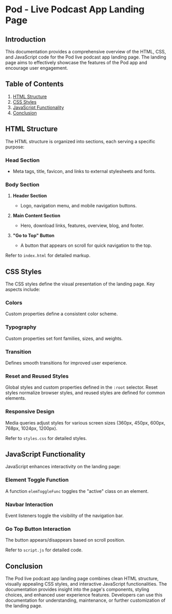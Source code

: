 # Pod - Live Podcast App Landing Page

## Introduction

This documentation provides a comprehensive overview of the HTML, CSS, and JavaScript code for the Pod live podcast app landing page. The landing page aims to effectively showcase the features of the Pod app and encourage user engagement.

## Table of Contents

1. [HTML Structure](#html-structure)
2. [CSS Styles](#css-styles)
3. [JavaScript Functionality](#javascript-functionality)
4. [Conclusion](#conclusion)

## HTML Structure<a name="html-structure"></a>

The HTML structure is organized into sections, each serving a specific purpose:

### Head Section

- Meta tags, title, favicon, and links to external stylesheets and fonts.

### Body Section

1. **Header Section**
   - Logo, navigation menu, and mobile navigation buttons.

2. **Main Content Section**
   - Hero, download links, features, overview, blog, and footer.

3. **"Go to Top" Button**
   - A button that appears on scroll for quick navigation to the top.

Refer to `index.html` for detailed markup.

## CSS Styles<a name="css-styles"></a>

The CSS styles define the visual presentation of the landing page. Key aspects include:

### Colors

Custom properties define a consistent color scheme.

### Typography

Custom properties set font families, sizes, and weights.

### Transition

Defines smooth transitions for improved user experience.

### Reset and Reused Styles

Global styles and custom properties defined in the `:root` selector. Reset styles normalize browser styles, and reused styles are defined for common elements.

### Responsive Design

Media queries adjust styles for various screen sizes (360px, 450px, 600px, 768px, 1024px, 1200px).

Refer to `styles.css` for detailed styles.

## JavaScript Functionality<a name="javascript-functionality"></a>

JavaScript enhances interactivity on the landing page:

### Element Toggle Function

A function `elemToggleFunc` toggles the "active" class on an element.

### Navbar Interaction

Event listeners toggle the visibility of the navigation bar.

### Go Top Button Interaction

The button appears/disappears based on scroll position.

Refer to `script.js` for detailed code.

## Conclusion<a name="conclusion"></a>

The Pod live podcast app landing page combines clean HTML structure, visually appealing CSS styles, and interactive JavaScript functionalities. The documentation provides insight into the page's components, styling choices, and enhanced user experience features. Developers can use this documentation for understanding, maintenance, or further customization of the landing page.
